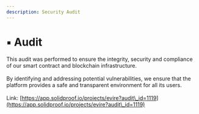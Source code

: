 ```yaml
---
description: Security Audit
---
```


# ▪️ Audit

This audit was performed to ensure the integrity, security and compliance of our smart contract and blockchain infrastructure. \
\
By identifying and addressing potential vulnerabilities, we ensure that the platform provides a safe and transparent environment for all its users.\
\
Link: [https://app.solidproof.io/projects/evire?audit\_id=1119](https://app.solidproof.io/projects/evire?audit\_id=1119)
